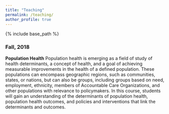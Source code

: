 ```yaml
---
title: "Teaching"
permalink: /teaching/
author_profile: true
---
```


{% include base_path %}


<H3>Fall, 2018</H3>
<b>Population Health</b> Population health is emerging as a field of study of health determinants, a concept of health, and a goal of achieving measurable improvements in the health of a defined population. These populations can encompass geographic regions, such as communities, states, or nations, but can also be groups, including groups based on need, employment, ethnicity, members of Accountable Care Organizations, and other populations with relevance to policymakers. In this course, students will gain an understanding of the determinants of population health, population health outcomes, and policies and interventions that link the determinants and outcomes. 


